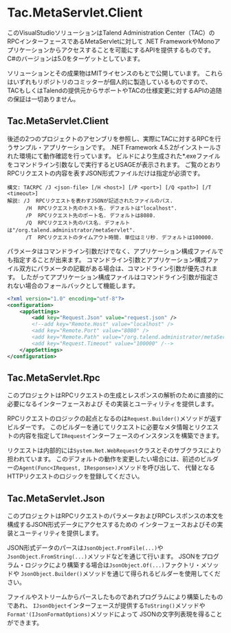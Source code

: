 # Tac.MetaServlet.Client

このVisualStudioソリューションはTalend Administration Center（TAC）のRPCインターフェースであるMetaServletに対して
.NET FrameworkやMonoアプリケーションからアクセスすることを可能にするAPIを提供するものです。
C#のバージョンは5.0をターゲットとしています。

ソリューションとその成果物はMITライセンスのもとで公開しています。
これらはいずれもリポジトリのコミッターが個人的に製造しているものですので、
TACもしくはTalendの提供元からサポートやTACの仕様変更に対するAPIの追随の保証は一切ありません。

## Tac.MetaServlet.Client

後述の2つのプロジェクトのアセンブリを参照し、実際にTACに対するRPCを行うサンプル・アプリケーションです。
.NET Framework 4.5.2がインストールされた環境にて動作確認を行っています。
ビルドにより生成された*.exeファイルをコマンドライン引数なしで実行するとUSAGEが表示されます。
ご覧のとおりRPCリクエストの内容を表すJSON形式ファイルだけは指定が必須です。

```
構文: TACRPC /J <json-file> [/H <host>] [/P <port>] [/Q <path>] [/T <timeout>]
解説: /J  RPCリクエストを表わすJSONが記述されたファイルのパス.
      /H  RPCリクエスト先のホスト名. デフォルトは"localhost".
      /P  RPCリクエスト先のポート名. デフォルトは8080.
      /Q  RPCリクエスト先のパス名. デフォルトは"/org.talend.administrator/metaServlet".
      /T  RPCリクエストのタイムアウト時間. 単位はミリ秒. デフォルトは100000.
```

パラメータはコマンドライン引数だけでなく、アプリケーション構成ファイルでも指定することが出来ます。
コマンドライン引数とアプリケーション構成ファイル双方にパラメータの記載がある場合は、コマンドライン引数が優先されます。
したがってアプリケーション構成ファイルはコマンドライン引数が指定されない場合のフォールバックとして機能します。

```xml
<?xml version="1.0" encoding="utf-8"?>
<configuration>
	<appSettings>
        <add key="Request.Json" value="request.json" />
        <!--add key="Remote.Host" value="localhost" />
        <add key="Remote.Port" value="8080" />
        <add key="Remote.Path" value="/org.talend.administrator/metaServlet" />
        <add key="Request.Timeout" value="100000" /-->
    </appSettings>
</configuration>
```

## Tac.MetaServlet.Rpc

このプロジェクトはRPCリクエストの生成とレスポンスの解析のために直接的に必要になるインターフェースおよび
その実装とユーティリティを提供します。

RPCリクエストのロジックの起点となるのは`Request.Builder()`メソッドが返すビルダーです。
このビルダーを通じてリクエストに必要なメタ情報とリクエストの内容を指定して`IRequest`インターフェースのインスタンスを構築できます。

リクエストは内部的には`System.Net.WebRequest`クラスとそのサブクラスにより担われています。
このデフォルトの動作を変更したい場合には、前述のビルダーの`Agent(Func<IRequest, IResponse>)`メソッドを呼び出して、
代替となるHTTPリクエストのロジックを登録してください。

## Tac.MetaServlet.Json

このプロジェクトはRPCリクエストのパラメータおよびRPCレスポンスの本文を構成するJSON形式データにアクセスするための
インターフェースおよびその実装とユーティリティを提供します。

JSON形式データのパースは`JsonObject.FromFile(...)`や`JsonObject.FromString(...)`メソッドなどを通じて行います。
JSONをプログラム・ロジックにより構築する場合は`JsonObject.Of(...)`ファクトリ・メソッドや
`JsonObject.Builder()`メソッドを通じて得られるビルダーを使用してください。

ファイルやストリームからパースしたものであれプログラムにより構築したものであれ、
`IJsonObject`インターフェースが提供する`ToString()`メソッドや`Format'(IJsonFormatOptions)`メソッドによって
JSONの文字列表現を得ることができます。
